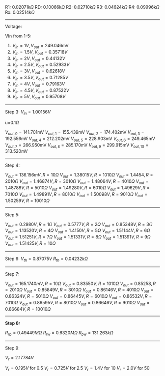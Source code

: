 R1: $0.02071\text{k}\Omega$
RD: $0.10066\text{k}\Omega$
R2: $0.02710\text{k}\Omega$
R3: $0.04624\text{k}\Omega$
R4: $0.09996\text{k}\Omega$
Rx: $0.02514\text{k}\Omega$

***

Voltage: 

VIn from 1-5:

1. $V_{in}=1V, V_{out} =249.046\text{mV}$
2. $V_{in}=1.5V, V_{out}= 0.35718V$
3. $V_{in}=2V, V_{out}= 0.44132V$
4. $V_{in}=2.5V, V_{out}= 0.52933V$
5. $V_{in}=3V, V_{out}= 0.62618V$
6. $V_{in}=3.5V, V_{out}= 0.71285V$
7. $V_{in}=4V, V_{out}= 0.79163V$
8. $V_{in}=4.5V, V_{out}= 0.87522V$
9. $V_{in}=5V, V_{out}= 0.95708V$
***

Step 3:
$V_{in}=1.00156V$

u=0.1$\Omega$

$V_{out,0}=141.701\text{mV}$
$V_{out,1}=155.439\text{mV}$
$V_{out,2}=174.402\text{mV}$
$V_{out,3 }=192.556\text{mV}$
$V_{out,4}=212.202\text{mV}$
$V_{out,5}=228.903\text{mV}$
$V_{out,6}=249.465\text{mV}$
$V_{out,7}=266.950\text{mV}$
$V_{out,8}=285.170\text{mV}$
$V_{out,9}=299.915\text{mV}$
$V_{out,10}=313.520\text{mV}$

***

Step 4:

$V_{out}=136.156mV,R=10\Omega$
$V_{out}=1.38015V,R=1010\Omega$
$V_{out}=1.4454,R=2010\Omega$
$V_{out}=1.46874V,R=3010\Omega$
$V_{out}=1.48064V,R=4010\Omega$
$V_{out}=1.48788V,R=5010\Omega$
$V_{out}=1.49280V,R=6010\Omega$
$V_{out}=1.49629V,R=7010\Omega$
$V_{out}=1.49891V,R=8010\Omega$
$V_{out}=1.50098V,R=9010\Omega$
$V_{out}=1.50259V,R=10010\Omega$
***

Step 5:


$V_{out}=0.2980V,R=1\Omega$
$V_{out}=0.5777V,R=2\Omega$
$V_{out}=0.85348V,R=3\Omega$
$V_{out}=1.13520V,R=4\Omega$
$V_{out}=1.4150V,R=5\Omega$
$V_{out}=1.51144V,R=6\Omega$
$V_{out}=1.51251V,R=7\Omega$
$V_{out}=1.51331V,R=8\Omega$
$V_{out}=1.51391V,R=9\Omega$
$V_{out}=1.51425V,R=10\Omega$
***

Step 6:
$V_{th}=0.87075V$
$R_{th}=0.04232k\Omega$
***

Step 7:

$V_{out}=165.1740mV,R=10\Omega$
$V_{out}=0.83550V,R=1010\Omega$
$V_{out}=0.85258,R=2010\Omega$
$V_{out}=0.85849V,R=3010\Omega$
$V_{out}=0.86146V,R=4010\Omega$
$V_{out}=0.86324V,R=5010\Omega$
$V_{out}=0.86445V,R=6010\Omega$
$V_{out}=0.86532V,R=7010\Omega$
$V_{out}=0.86595V,R=8010\Omega$
$V_{out}=0.86646V,R=9010\Omega$
$V_{out}=0.86684V,R=10010\Omega$

***


**Step 8:**

$R_{rb}=0.49449M\Omega$
$R_{rw}=0.6320M\Omega$
$R_{bw}=131.263k\Omega$

***



Step 9:

$V_{r}=2.17784V$ 


$V_{r}=0.195V$ for 0.5
$V_{r}=0.725V$ for 2.5
$V_{r}=1.4V$ for 10
$V_{r}=2.0V$ for 50


